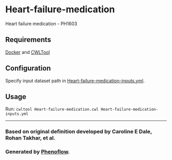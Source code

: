 # Heart-failure-medication

Heart failure medication - PH1603

## Requirements

[Docker](https://docs.docker.com/install/) and [CWLTool](https://github.com/common-workflow-language/cwltool#install)

## Configuration

Specify input dataset path in [Heart-failure-medication-inputs.yml](Heart-failure-medication-inputs.yml).

## Usage

Run: `cwltool Heart-failure-medication.cwl Heart-failure-medication-inputs.yml`

***

### Based on original definition developed by Caroline E Dale, Rohan Takhar, et al.
### Generated by [Phenoflow](https://kclhi.org/phenoflow).

